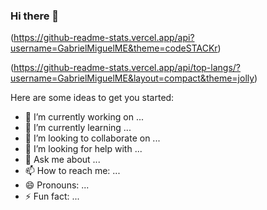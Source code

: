 ### Hi there 👋

(https://github-readme-stats.vercel.app/api?username=GabrielMiguelME&theme=codeSTACKr)

(https://github-readme-stats.vercel.app/api/top-langs/?username=GabrielMiguelME&layout=compact&theme=jolly) 
 



Here are some ideas to get you started:

- 🔭 I’m currently working on ...
- 🌱 I’m currently learning ...
- 👯 I’m looking to collaborate on ...
- 🤔 I’m looking for help with ...
- 💬 Ask me about ...
- 📫 How to reach me: ...
- 😄 Pronouns: ...
- ⚡ Fun fact: ...

